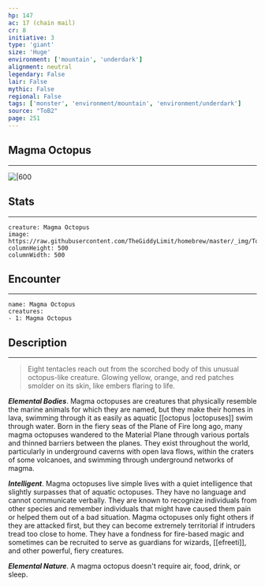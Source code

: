 ```yaml
---
hp: 147
ac: 17 (chain mail)
cr: 8
initiative: 3
type: 'giant'    
size: 'Huge'
environment: ['mountain', 'underdark']
alignment: neutral
legendary: False
lair: False
mythic: False
regional: False
tags: ['monster', 'environment/mountain', 'environment/underdark']
source: "ToB2"
page: 251
---
```


## Magma Octopus
---

![|600](https://raw.githubusercontent.com/TheGiddyLimit/homebrew/master/_img/ToB2/creature/Magma%20Octopus.webp)

## Stats
---

```statblock
creature: Magma Octopus
image: https://raw.githubusercontent.com/TheGiddyLimit/homebrew/master/_img/ToB2/creature/token/Magma%20Octopus%20%28Token%29.png
columnHeight: 500
columnWidth: 500
```

## Encounter
---

```encounter-table
name: Magma Octopus
creatures:
- 1: Magma Octopus
```

## Description
---
>Eight tentacles reach out from the scorched body of this unusual octopus-like creature. Glowing yellow, orange, and red patches smolder on its skin, like embers flaring to life.

**_Elemental Bodies_**. Magma octopuses are creatures that physically resemble the marine animals for which they are named, but they make their homes in lava, swimming through it as easily as aquatic [[octopus \|octopuses]] swim through water. Born in the fiery seas of the Plane of Fire long ago, many magma octopuses wandered to the Material Plane through various portals and thinned barriers between the planes. They exist throughout the world, particularly in underground caverns with open lava flows, within the craters of some volcanoes, and swimming through underground networks of magma.

**_Intelligent_**. Magma octopuses live simple lives with a quiet intelligence that slightly surpasses that of aquatic octopuses. They have no language and cannot communicate verbally. They are known to recognize individuals from other species and remember individuals that might have caused them pain or helped them out of a bad situation. Magma octopuses only fight others if they are attacked first, but they can become extremely territorial if intruders tread too close to home. They have a fondness for fire-based magic and sometimes can be recruited to serve as guardians for wizards, [[efreeti]], and other powerful, fiery creatures.

**_Elemental Nature_**. A magma octopus doesn't require air, food, drink, or sleep.






